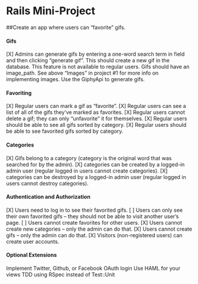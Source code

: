# Rails Mini-Project

##Create an app where users can “favorite” gifs.

#### Gifs

[X] Admins can generate gifs by entering a one-word search term in field and then clicking “generate gif”. This should create a new gif in the database. This feature is not available to regular users.
Gifs should have an image_path. See above “Images” in project #1 for more info on implementing images.
Use the GiphyApi to generate gifs.

#### Favoriting

[X] Regular users can mark a gif as “favorite”.
[X] Regular users can see a list of all of the gifs they’ve marked as favorites.
[X] Regular users cannot delete a gif; they can only “unfavorite” it for themselves.
[X] Regular users should be able to see all gifs sorted by category.
[X] Regular users should be able to see favorited gifs sorted by category.

#### Categories

[X] Gifs belong to a category (category is the original word that was searched for by the admin).
[X] categories can be created by a logged-in admin user (regular logged in users cannot create categories).
[X] categories can be destroyed by a logged-in admin user (regular logged in users cannot destroy categories).

#### Authentication and Authorization

[X] Users need to log in to see their favorited gifs.
[ ] Users can only see their own favorited gifs – they should not be able to visit another user’s page.
[ ] Users cannot create favorites for other users.
[X] Users cannot create new categories – only the admin can do that.
[X] Users cannot create gifs – only the admin can do that.
[X] Visitors (non-registered users) can create user accounts.

#### Optional Extensions

Implement Twitter, Github, or Facebook OAuth login
Use HAML for your views
TDD using RSpec instead of Test::Unit
